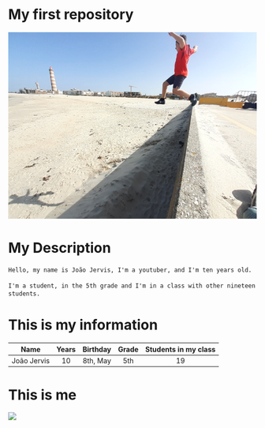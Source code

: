 # My first repository

![](salto_radical_foto.png)

# My Description
    Hello, my name is João Jervis, I'm a youtuber, and I'm ten years old.
    
    I'm a student, in the 5th grade and I'm in a class with other nineteen students.

# This is my information

| Name        | Years       | Birthday      | Grade  | Students in my class |
| :----:      |    :----:   |     :----:    | :----: |         :----:       |
| João Jervis | 10          | 8th, May      | 5th    | 19                   |

# This is me

![](This_is_me.jpg)
